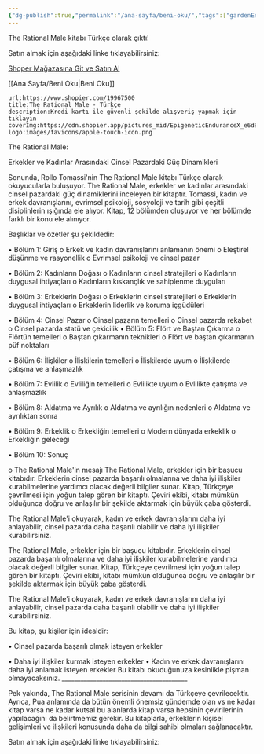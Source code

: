 ```yaml
---
{"dg-publish":true,"permalink":"/ana-sayfa/beni-oku/","tags":["gardenEntry"],"noteIcon":""}
---
```


The Rational Male kitabı Türkçe olarak çıktı! 

Satın almak için aşağıdaki linke tıklayabilirsiniz: 

[Shoper Mağazasına Git ve Satın Al](https://www.shopier.com/ShowProductNew/products.php?id=19967500)

[[Ana Sayfa/Beni Oku\|Beni Oku]]

```link-bookmark
url:https://www.shopier.com/19967500 
title:The Rational Male - Türkçe 
description:Kredi kartı ile güvenli şekilde alışveriş yapmak için tıklayın
coverImg:https://cdn.shopier.app/pictures_mid/EpigeneticEnduranceX_e6d8969bdf56ee3ba764febac2ca9690.jpg
logo:images/favicons/apple-touch-icon.png
```


The Rational Male: 

Erkekler ve Kadınlar Arasındaki Cinsel Pazardaki Güç Dinamikleri 

Sonunda, Rollo Tomassi'nin The Rational Male kitabı Türkçe olarak okuyucularla buluşuyor. The Rational Male, erkekler ve kadınlar arasındaki cinsel pazardaki güç dinamiklerini inceleyen bir kitaptır. Tomassi, kadın ve erkek davranışlarını, evrimsel psikoloji, sosyoloji ve tarih gibi çeşitli disiplinlerin ışığında ele alıyor. Kitap, 12 bölümden oluşuyor ve her bölümde farklı bir konu ele alınıyor. 

Başlıklar ve özetler şu şekildedir: 

• Bölüm 1: Giriş o Erkek ve kadın davranışlarını anlamanın önemi o Eleştirel düşünme ve rasyonellik o Evrimsel psikoloji ve cinsel pazar 

• Bölüm 2: Kadınların Doğası o Kadınların cinsel stratejileri o Kadınların duygusal ihtiyaçları o Kadınların kıskançlık ve sahiplenme duyguları 

• Bölüm 3: Erkeklerin Doğası o Erkeklerin cinsel stratejileri o Erkeklerin duygusal ihtiyaçları o Erkeklerin liderlik ve koruma içgüdüleri 

• Bölüm 4: Cinsel Pazar o Cinsel pazarın temelleri o Cinsel pazarda rekabet o Cinsel pazarda statü ve çekicilik • Bölüm 5: Flört ve Baştan Çıkarma o Flörtün temelleri o Baştan çıkarmanın teknikleri o Flört ve baştan çıkarmanın püf noktaları 

• Bölüm 6: İlişkiler o İlişkilerin temelleri o İlişkilerde uyum o İlişkilerde çatışma ve anlaşmazlık 

• Bölüm 7: Evlilik o Evliliğin temelleri o Evlilikte uyum o Evlilikte çatışma ve anlaşmazlık 

• Bölüm 8: Aldatma ve Ayrılık o Aldatma ve ayrılığın nedenleri o Aldatma ve ayrılıktan sonra 

• Bölüm 9: Erkeklik o Erkekliğin temelleri o Modern dünyada erkeklik o Erkekliğin geleceği 

• Bölüm 10: Sonuç 

o The Rational Male'in mesajı The Rational Male, erkekler için bir başucu kitabıdır. Erkeklerin cinsel pazarda başarılı olmalarına ve daha iyi ilişkiler kurabilmelerine yardımcı olacak değerli bilgiler sunar. Kitap, Türkçeye çevrilmesi için yoğun talep gören bir kitaptı. Çeviri ekibi, kitabı mümkün olduğunca doğru ve anlaşılır bir şekilde aktarmak için büyük çaba gösterdi. 

The Rational Male'i okuyarak, kadın ve erkek davranışlarını daha iyi anlayabilir, cinsel pazarda daha başarılı olabilir ve daha iyi ilişkiler kurabilirsiniz. 

The Rational Male, erkekler için bir başucu kitabıdır. Erkeklerin cinsel pazarda başarılı olmalarına ve daha iyi ilişkiler kurabilmelerine yardımcı olacak değerli bilgiler sunar. Kitap, Türkçeye çevrilmesi için yoğun talep gören bir kitaptı. Çeviri ekibi, kitabı mümkün olduğunca doğru ve anlaşılır bir şekilde aktarmak için büyük çaba gösterdi. 

The Rational Male'i okuyarak, kadın ve erkek davranışlarını daha iyi anlayabilir, cinsel pazarda daha başarılı olabilir ve daha iyi ilişkiler kurabilirsiniz. 

Bu kitap, şu kişiler için idealdir: 

• Cinsel pazarda başarılı olmak isteyen erkekler 

• Daha iyi ilişkiler kurmak isteyen erkekler • Kadın ve erkek davranışlarını daha iyi anlamak isteyen erkekler Bu kitabı okuduğunuza kesinlikle pişman olmayacaksınız. ________________________________________ 

Pek yakında, The Rational Male serisinin devamı da Türkçeye çevrilecektir. Ayrıca, Pua anlamında da bütün önemli önemsiz gündemde olan vs ne kadar kitap varsa ne kadar kutsal bu alanlarda kitap varsa hepsinin çevirilerinin yapılacağını da belirtmemiz gerekir. Bu kitaplarla, erkeklerin kişisel gelişimleri ve ilişkileri konusunda daha da bilgi sahibi olmaları sağlanacaktır. 

Satın almak için aşağıdaki linke tıklayabilirsiniz: 
